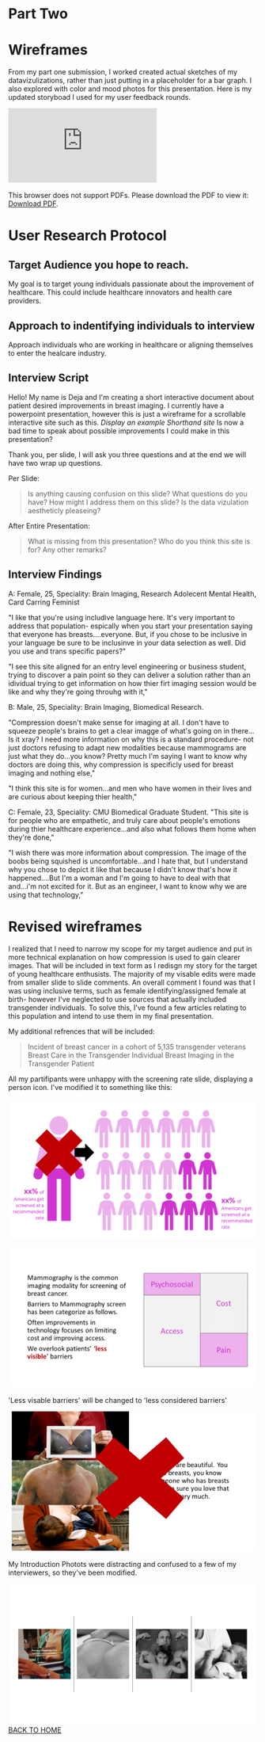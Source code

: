 # Part Two

# Wireframes 
From my part one submission, I worked created actual sketches of my datavizulizations, rather than just putting in a placeholder for a bar graph. I also explored with color and mood photos for this presentation. 
Here is my updated storyboad I used for my user feedback rounds.

<object data="https://www.docdroid.net/Omm22tV/userfeedback.pdf" type="application/pdf" width="900px" height="700px">
    <embed src="https://www.docdroid.net/Omm22tV/userfeedback.pdf">
        <p>This browser does not support PDFs. Please download the PDF to view it: <a href="https://www.docdroid.net/pGSFWHF/wireframe.pdf">Download PDF</a>.</p>
    </embed>
</object>

# User Research Protocol 

## Target Audience you hope to reach. 
My goal is to target young individuals passionate about the improvement of healthcare. This could include healthcare innovators and health care providers.   

## Approach to indentifying individuals to interview 
Approach individuals who are working in healthcare or aligning themselves to enter the healcare industry. 

## Interview Script 

Hello! My name is Deja and I'm creating a short interactive document about patient desired improvements in breast imaging. I currently have a powerpoint presentation, however this is just a wireframe for a scrollable interactive site such as this. *Display an example Shorthand site* Is now a bad time to speak about possible improvements I could make in this presentation?

Thank you, per slide, I will ask you three questions and at the end we will have two wrap up questions.

Per Slide: 
> Is anything causing confusion on this slide?
> What questions do you have? How might I address them on this slide?
> Is the data vizulation aestheticly pleaseing? 

After Entire Presentation: 
> What is missing from this presentation? 
> Who do you think this site is for? 
> Any other remarks? 

## Interview Findings

A: Female, 25, Speciality: Brain Imaging, Research Adolecent Mental Health, Card Carring Feminist

"I like that you're using includive language here. It's very important to address that population- espically when you start your presentation saying that everyone has breasts....everyone. But, if you chose to be inclusive in your language be sure to be inclusinve in your data selection as well. Did you use and trans specific papers?"

"I see this site aligned for an entry level engineering or business student, trying to discover a pain point so they can deliver a solution rather than an idividual trying to get information on how thier firt imaging session would be like and why they're going throuhg with it," 

B: Male, 25, Speciality: Brain Imaging, Biomedical Research.

"Compression doesn't make sense for imaging at all. I don't have to squeeze people's brains to get a clear imagge of what's going on in there...  Is it xray? I need more information on why this is a standard procedure- not just doctors refusing to adapt new modalities because mammograms are just what they do...you know? Pretty much I'm saying I want to know why doctors are doing this, why compression is specificly used for breast imaging and nothing else,"

"I think this site is for women...and men who have women in their lives and are curious about keeping thier health," 

C: Female, 23, Speciality: CMU Biomedical Graduate Student. 
"This site is for people who are empathetic, and truly care about people's emotions during thier healthcare experience...and also what follows them home when they're done," 

"I wish there was more information about compression. The image of the boobs being squished is uncomfortable...and I hate that, but I understand why you chose to depict it like that because I didn't know that's how it happened....But I'm a woman and I'm going to have to deal with that and...i'm not excited for it. But as an engineer, I want to know why we are using that technology," 


# Revised wireframes

I realized that I need to narrow my scope for my target audience and put in more technical explanation on how compression is used to gain clearer images. That will be included in text form as I redisgn my story for the target of young healthcare enthusists. 
The majority of my visable edits were made from smaller slide to slide comments. An overall comment I found was that I was using inclusive terms, such as female identifying/assigned female at birth- however I've neglected to use sources that actually included transgender individuals. To solve this, I've found a few articles relating to this population and intend to use them in my final presentation. 

My additional refrences that will be included: 
>Incident of breast cancer in a cohort of 5,135 transgender veterans
> Breast Care in the Transgender Individual
> Breast Imaging in the Transgender Patient 

All my partifipants were unhappy with the screening rate slide, displaying a person icon. I've modified it to something like this:

![Unit Graph](Change1.png)	


![Language Graph](change2.png)	

'Less visable barriers' will be changed to 'less considered barriers' 

![Intro Photos](change3.png)	

My Introduction Photots were distracting and confused to a few of my interviewers, so they've been modified. 

![New Inrto Photos](Introphoto.png)
[BACK TO HOME](/README.md)

